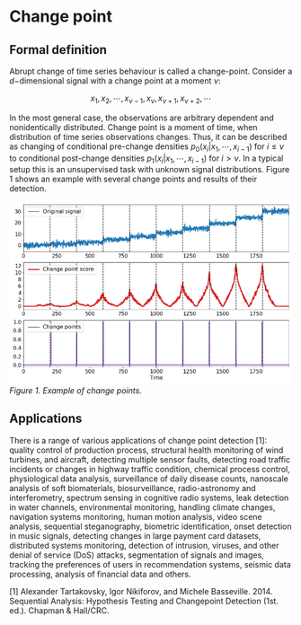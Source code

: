 # Change point

## Formal definition

Abrupt change of time series behaviour is called a change-point. Consider a $d-$dimensional signal with a change point at a moment $\nu$:

$$
x_1, x_2, \cdots, x_{\nu-1}, x_{\nu}, x_{\nu+1}, x_{\nu+2}, \cdots
$$

In the most general case, the observations are arbitrary dependent and nonidentically distributed. Change point is a moment of time, when distribution of time series observations changes. Thus, it can be described as changing of conditional pre-change densities $p_0(x_i|x_1, \cdots, x_{i-1})$ for $i \le \nu$ to conditional post-change densities $p_1(x_i|x_1, \cdots, x_{i-1})$ for $i > \nu$. In a typical setup this is an unsupervised task with unknown signal distributions. Figure 1 shows an example with several change points and results of their detection.

![](https://raw.githubusercontent.com/HSE-LAMBDA/roerich/main/images/demo.png)
_Figure 1. Example of change points._


## Applications

There is a range of various applications of change point detection [1]: quality control of production process, structural health monitoring of wind turbines, and aircraft, detecting multiple sensor faults, detecting road traffic incidents or changes in highway traffic condition, chemical process control, physiological data analysis, surveillance of daily disease counts, nanoscale analysis of soft biomaterials, biosurveillance, radio-astronomy and interferometry, spectrum sensing in cognitive radio systems, leak detection in water channels, environmental monitoring, handling climate changes, navigation systems monitoring, human motion analysis, video scene analysis, sequential steganography, biometric identification, onset detection in music signals, detecting changes in large payment card datasets, distributed systems monitoring, detection of intrusion, viruses, and other denial of service (DoS) attacks, segmentation of signals and images, tracking the preferences of users in recommendation systems, seismic data processing, analysis of financial data and others.

[1] Alexander Tartakovsky, Igor Nikiforov, and Michele Basseville. 2014. Sequential Analysis: Hypothesis Testing and Changepoint Detection (1st. ed.). Chapman & Hall/CRC.

